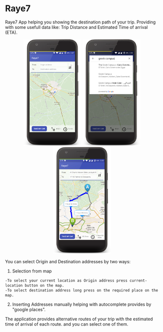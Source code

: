 # Raye7

Raye7 App helping you showing the destination path of your trip. Providing with some usefull data like: Trip Distance and Estimated Time of arrival (ETA).

<p align="center">
<img src="https://github.com/HaniMohamed/Raye7/blob/master/device-2017-06-07-004907.png?raw=true" height="350"/>
<img src="https://github.com/HaniMohamed/Raye7/blob/master/device-2017-06-07-005039.png?raw=true" height="350"/>
<img src="https://github.com/HaniMohamed/Raye7/blob/master/device-2017-06-07-133018.png?raw=true" height="350"/>
</p>

You can select Origin and Destination addresses by two ways: 
  1) Selection from map
  
    -To select your current location as Origin address press current-location button on the map.
    -To select destination address long press on the required place on the map.

  2) Inserting Addresses manually helping with autocomplete provides by "google places".

The application provides alternative routes of your trip with the estimated time of arrival of each route. and you can select one of them.
